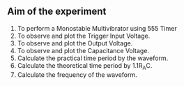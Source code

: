 ## Aim of the experiment

1. To perform a Monostable Multivibrator using 555 Timer
2. To observe and plot the Trigger Input Voltage.
3. To observe and plot the Output Voltage.
4. To observe and plot the Capacitance Voltage.
5. Calculate the practical time period by the waveform.
6. Calculate the theoretical time period by 1.1R<sub>A</sub>C.
7. Calculate the frequency of the waveform.